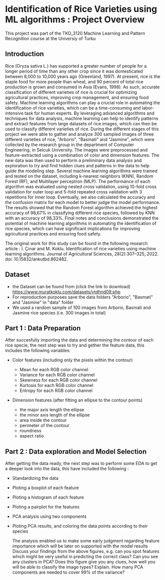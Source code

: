 # Identification of Rice Varieties using ML algorithms : Project Overview
This project was part of the TKO_3120 Machine Learning and Pattern Recognition course at the Universiy of Turku

## Introduction
Rice (Oryza sativa L.) has supported a greater number of people for a longer period of time than any other crop since it was domesticated between 8,000 to 10,000 years ago (Greenland, 1997). At present, rice is the staple food for more people than wheat, and 90 percent of total rice production is grown and consumed in Asia (Evans, 1998). As such, accurate classification of different varieties of rice is crucial for optimizing agricultural practices, improving crop management, and ensuring food safety.
Machine learning algorithms can play a crucial role in automating the identification of rice varieties, which can be a time-consuming and labor-intensive task for human experts. By leveraging advanced algorithms and techniques for data analysis, machine learning can help to identify patterns and extract features from large datasets of rice images, which can then be used to classify different varieties of rice.
During the different stages of this project we were able to gather and analyze 300 sampled images of three different varieties of rice, "Arborio", "Basmati" and "Jasmine", which were collected by the research group in the department of Computer Engineering, in Selcuk University. The images were preprocessed and feature-extracted using a combination of color and dimension features. The new data was then used to perform a preliminary data analysis and exploration to try and find hidden clues and patterns in the data to help guide the modeling step.
Several machine learning algorithms were trained and tested on the dataset, including k-nearest neighbors (KNN), Random Forest (RF), and Multilayer perceptron (MLP). The performance of each algorithm was evaluated using nested cross validation, using 10-fold cross validation for outer loop and 5-fold repeated cross validation with 3 repetitions for inner loop. Eventually, we also calculated the accuracy and the confusion matrix for each model to better judge the model performance.
The results showed that the Random Forest algorithm achieved the highest accuracy of 98,67% in classifying different rice species, followed by KNN with an accuracy of 98,33%. Final notes and conclusions demonstrated the potential of machine learning algorithms in automating the identification of rice species, which can have significant implications for improving agricultural practices and ensuring food safety.

The original work for this study can be found in the following research article : İ. Çınar and M. Koklu. Identification of rice varieties using machine learning algorithms. Journal of Agricultural Sciences, 28(2):307–325, 2022. doi: 10.15832/ankutbd.862482.

## Dataset 
- the Dataset can be found from (click the link to download) https://www.muratkoklu.com/datasets/vtdhnd09.php
- For reproduction purposes save the data folders "Arborio", "Basmati" and "Jasmine" in "data" folder
- We used a random sample of 100 images from Arborio, Basmati and Jasmine rice species (i.e. 300 images in total)

## Part 1 : Data Preparation
After succesfully importing the data and determining the contour of each rice specie, the next step was to try and gether the feature data, this includes the following variables:
- Color features (including only the pixels within the contour) <br>

    - Mean for each RGB color channel 
    - Variance for each RGB color channel 
    - Skewness for each RGB color channel 
    - Kurtosis for each RGB color channel 
    - Entropy for each RGB color channel 
    
- Dimension features (after fitting an ellipse to the contour points) <br>

    - the major axis length the ellipse 
    - the minor axis length of the ellipse 
    - area inside the contour 
    - perimeter of the contour 
    - roundness 
    - aspect ratio
      
## Part 2 : Data exploration and Model Selection
After getting the data ready, the next step was to perform some EDA to get a deeper look into the data, this have included the following :
- Standardizing the data
- Ploting a boxplot of each feature
- Ploting a histogram of each feature
- Ploting a pairplot for the features
- PCA analysis using two components
- Ploting PCA results, and coloring the data points according to their species

  The analysis enabled us to make some early judgment regarding feature importance which will be later on supported with the model results
Discuss your findings from the above figures, e.g. can you spot features which might be very useful in predicting the correct class?
Can you see any clusters in PCA? Does this figure give you any clues, how well you will be able to classify the image types? Explain.
How many PCA components are needed to cover 99% of the variance?
